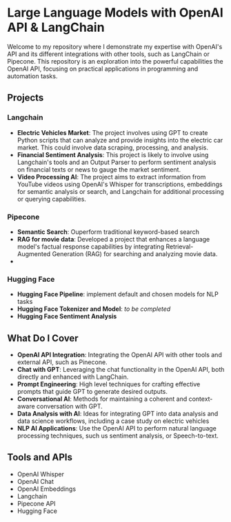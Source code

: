 # Large Language Models with OpenAI API & LangChain

Welcome to my repository where I demonstrate my expertise with OpenAI's API and its different integrations with other tools, such as LangChain or Pipecone. This repository is an exploration into the powerful capabilities the OpenAI API, focusing on practical applications in programming and automation tasks.

## Projects
### Langchain
- **Electric Vehicles Market**: The project involves using GPT to create Python scripts that can analyze and provide insights into the electric car market. This could involve data scraping, processing, and analysis.
- **Financial Sentiment Analysis**: This project is likely to involve using Langchain's tools and an Output Parser to perform sentiment analysis on financial texts or news to gauge the market sentiment.
- **Video Processing AI**: The project aims to extract information from YouTube videos using OpenAI's Whisper for transcriptions, embeddings for semantic analysis or search, and Langchain for additional processing or querying capabilities.
### Pipecone
- **Semantic Search**: Ouperform traditional keyword-based search 
- **RAG for movie data**: Developed a project that enhances a language model's factual response capabilities by integrating Retrieval-Augmented Generation (RAG) for searching and analyzing movie data.
- 

### Hugging Face
- **Hugging Face Pipeline**: implement default and chosen models for NLP tasks
- **Hugging Face Tokenizer and Model**: _to be completed_
- **Hugging Face Sentiment Analysis**

## What Do I Cover

- **OpenAI API Integration**: Integrating the OpenAI API with other tools and external API, such as Pinecone.
- **Chat with GPT**: Leveraging the chat functionality in the OpenAI API, both directly and enhanced with LangChain.
- **Prompt Engineering**: High level techniques for crafting effective prompts that guide GPT to generate desired outputs.
- **Conversational AI**: Methods for maintaining a coherent and context-aware conversation with GPT.
- **Data Analysis with AI**: Ideas for integrating GPT into data analysis and data science workflows, including a case study on electric vehicles
- **NLP AI Applications**: Use the OpenAI API to perform natural language processing techniques, such us sentiment analysis, or Speech-to-text.


## Tools and APIs
- OpenAI Whisper
- OpenAI Chat
- OpenAI Embeddings
- Langchain
- Pipecone API
- Hugging Face
